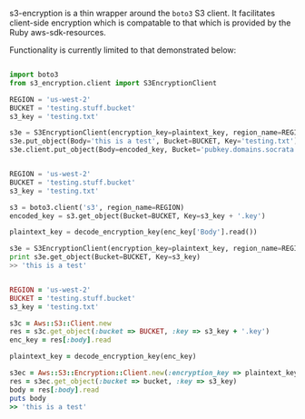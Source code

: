 s3-encryption is a thin wrapper around the `boto3` S3 client.  It facilitates client-side encryption which is compatable to
that which is provided by the Ruby aws-sdk-resources.

Functionality is currently limited to that demonstrated below:

```python

import boto3
from s3_encryption.client import S3EncryptionClient

REGION = 'us-west-2'
BUCKET = 'testing.stuff.bucket'
s3_key = 'testing.txt'

s3e = S3EncryptionClient(encryption_key=plaintext_key, region_name=REGION)
s3e.put_object(Body='this is a test', Bucket=BUCKET, Key='testing.txt')
s3e.client.put_object(Body=encoded_key, Bucket='pubkey.domains.socrata.com', Key=s3_key + '.key')
```

```python

REGION = 'us-west-2'
BUCKET = 'testing.stuff.bucket'
s3_key = 'testing.txt'

s3 = boto3.client('s3', region_name=REGION)
encoded_key = s3.get_object(Bucket=BUCKET, Key=s3_key + '.key')

plaintext_key = decode_encryption_key(enc_key['Body'].read())

s3e = S3EncryptionClient(encryption_key=plaintext_key, region_name=REGION)
print s3e.get_object(Bucket=BUCKET, Key=s3_key)
>> 'this is a test'
```


```ruby

REGION = 'us-west-2'
BUCKET = 'testing.stuff.bucket'
s3_key = 'testing.txt'

s3c = Aws::S3::Client.new
res = s3c.get_object(:bucket => BUCKET, :key => s3_key + '.key')
enc_key = res[:body].read

plaintext_key = decode_encryption_key(enc_key)

s3ec = Aws::S3::Encryption::Client.new(:encryption_key => plaintext_key)
res = s3ec.get_object(:bucket => bucket, :key => s3_key)
body = res[:body].read
puts body
>> 'this is a test'
```

